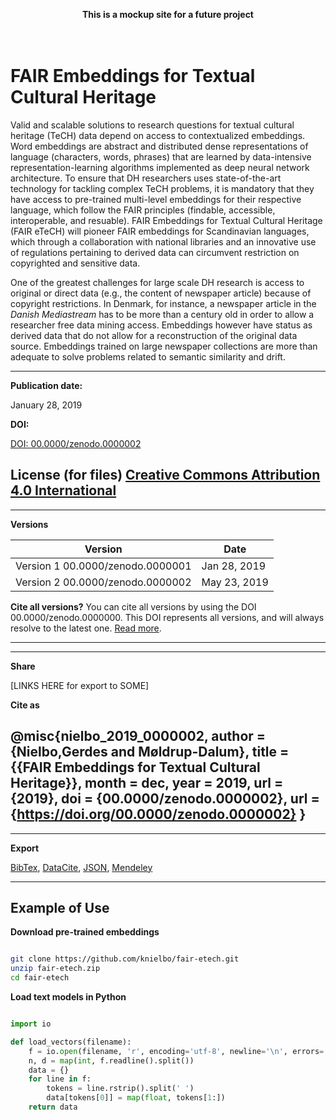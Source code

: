 
<p align="center">
  <b>This is a mockup site for a future project</b><br>
  <br><br>
</p>

# FAIR Embeddings for Textual Cultural Heritage #

Valid and scalable solutions to research questions for textual cultural heritage (TeCH) data depend on access to contextualized embeddings. Word embeddings are abstract and distributed dense representations of language (characters, words, phrases) that are learned by data-intensive representation-learning algorithms implemented as deep neural network architecture. To ensure that DH researchers uses state-of-the-art technology for tackling complex TeCH problems, it is mandatory that they have access to pre-trained multi-level embeddings for their respective language, which follow the FAIR principles (findable, accessible, interoperable, and resuable). FAIR Embeddings for Textual Cultural Heritage (FAIR eTeCH) will pioneer FAIR embeddings for Scandinavian languages, which through a collaboration with national libraries and an innovative use of regulations pertaining to derived data can circumvent restriction on copyrighted and sensitive data.

One of the greatest challenges for large scale DH research is access to original or direct data (e.g., the content of newspaper article) because of copyright restrictions. In Denmark, for instance, a newspaper article in the *Danish Mediastream* has to be more than a century old in order to allow a researcher free data mining access. Embeddings however have status as derived data that do not allow for a reconstruction of the original data source. Embeddings trained on large newspaper collections are more than adequate to solve problems related to semantic similarity and drift.

---
**Publication date:**

January 28, 2019

**DOI:**

[DOI: 00.0000/zenodo.0000002](https://doi.org/00.0000/zenodo.0000002)

**License (for files)**
[Creative Commons Attribution 4.0 International](http://creativecommons.org/licenses/by/4.0/legalcode)
---


---
**Versions**

|Version|Date|
|---|---|
|Version 1 00.0000/zenodo.0000001|Jan 28, 2019|
|Version 2 00.0000/zenodo.0000002|May 23, 2019|

**Cite all versions?**
You can cite all versions by using the DOI 00.0000/zenodo.0000000. This DOI represents all versions, and will always resolve to the latest one. [Read more](http://help.zenodo.org/#versioning).

---

---
**Share**

[LINKS HERE for export to SOME]

**Cite as**


@misc{nielbo_2019_0000002,
  author    = {Nielbo,Gerdes and Møldrup-Dalum},
  title     = {{FAIR Embeddings for Textual Cultural Heritage}},
  month     = dec,
  year      = 2019,
  url       = {2019},
  doi       = {00.0000/zenodo.0000002},
  url       = {https://doi.org/00.0000/zenodo.0000002}
}
---


---
**Export**

[BibTex](https://zenodo.org/record/0000002/export/hx),
[DataCite](https://zenodo.org/record/0000002/dcite4),
[JSON](https://zenodo.org/record/0000002/export/json),
[Mendeley](https://www.mendeley.com/import/?url=https://zenodo.org/record/0000002)

---

## Example of Use ##

**Download pre-trained embeddings**

```bash

git clone https://github.com/knielbo/fair-etech.git
unzip fair-etech.zip
cd fair-etech

```


**Load text models in Python**

```py

import io

def load_vectors(filename):
    f = io.open(filename, 'r', encoding='utf-8', newline='\n', errors='ignore')
    n, d = map(int, f.readline().split())
    data = {}
    for line in f:
        tokens = line.rstrip().split(' ')
        data[tokens[0]] = map(float, tokens[1:])
    return data
```
